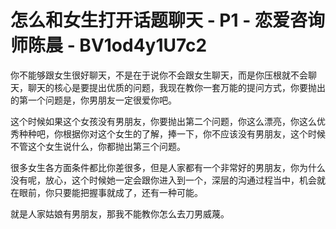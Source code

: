 # 怎么和女生打开话题聊天 - P1 - 恋爱咨询师陈晨 - BV1od4y1U7c2

你不能够跟女生很好聊天，不是在于说你不会跟女生聊天，而是你压根就不会聊天，聊天的核心是要提出优质的问题，我现在教你一套万能的提问方式，你要抛出的第一个问题是，你男朋友一定很爱你吧。

这个时候如果这个女孩没有男朋友，你要抛出第二个问题，你这么漂亮，你这么优秀种种吧，你根据你对这个女生的了解，捧一下，你不应该没有男朋友，这个时候不管这个女生说什么，你都抛出第三个问题。

很多女生各方面条件都比你差很多，但是人家都有一个非常好的男朋友，你为什么没有呢，放心，这个时候她一定会跟你进入到一个，深层的沟通过程当中，机会就在眼前，你只要能把握事就成了，还有一种可能。

就是人家姑娘有男朋友，那我不能教你怎么去刀男威蔑。